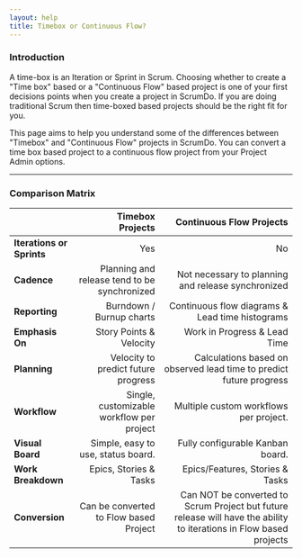 ```yaml
---
layout: help
title: Timebox or Continuous Flow?
---
```


### Introduction

 A time-box is an Iteration or Sprint in Scrum. Choosing whether to create a "Time box" based or a "Continuous Flow" based project is one of your first decisions points when you create a project in ScrumDo. If you are doing traditional Scrum then time-boxed based projects should be the right fit for you. 

 This page aims to help you understand some of the differences between "Timebox" and "Continuous Flow" projects in ScrumDo. You can convert a time box based project to a continuous flow project from your Project Admin options.

-----

### Comparison Matrix

|               | Timebox Projects           | Continuous Flow Projects  |
| :------------- |--------------------------:|------------------:|
| **Iterations or Sprints**       | Yes |  No  |
| **Cadence**       | Planning and release tend to be synchronized |  Not necessary to planning and release synchronized  |
| **Reporting**      | Burndown / Burnup charts      | Continuous flow diagrams &amp; Lead time histograms |
| **Emphasis On** | Story Points &amp; Velocity | Work in Progress &amp; Lead Time |
| **Planning** | Velocity to predict future progress      | Calculations based on observed lead time to predict future progress |
| **Workflow** | Single, customizable workflow per project | Multiple custom workflows per project. |
| **Visual Board** | Simple, easy to use, status board. | Fully configurable Kanban board. |
| **Work Breakdown** | Epics, Stories &amp; Tasks | Epics/Features, Stories &amp; Tasks |
| **Conversion** | Can be converted to Flow based Project | Can NOT be converted to Scrum Project but future release will have the ability to iterations in Flow based projects|
